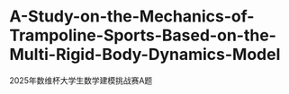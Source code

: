# A-Study-on-the-Mechanics-of-Trampoline-Sports-Based-on-the-Multi-Rigid-Body-Dynamics-Model
2025年数维杯大学生数学建模挑战赛A题
